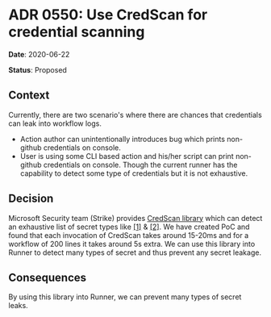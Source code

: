 # ADR 0550: Use CredScan for credential scanning

**Date**: 2020-06-22

**Status**: Proposed

## Context
Currently, there are two scenario's where there are chances that credentials can leak into workflow logs.
- Action author can unintentionally introduces bug which prints non-github credentials on console.
- User is using some CLI based action and his/her script can print non-github credentials on console.
Though the current runner has the capability to detect some type of credentials but it is not exhaustive.

## Decision
Microsoft Security team (Strike) provides [CredScan library](https://strikecommunity.azurewebsites.net/articles/4114/credential-scanner-overview.html) which can detect an exhaustive list of secret types like [[1]](https://strikecommunity.azurewebsites.net/articles/7016/credential-types-detected-by-credscan-v2.html) & [[2]](https://github.com/milidoshi26/runner/blob/main/src/Misc/layoutbin/ConfigFiles/FullTextProvider.json).
We have created PoC and found that each invocation of CredScan takes around 15-20ms and for a workflow of 200 lines it takes around 5s extra. 
We can use this library into Runner to detect many types of secret and thus prevent any secret leakage.

## Consequences
By using this library into Runner, we can prevent many types of secret leaks. 
